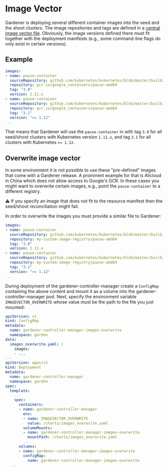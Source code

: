 # Image Vector

Gardener is deploying several different container images into the seed and the shoot clusters.
The image repositories and tags are defined in a [central image vector file](`../../charts/images.yaml`).
Obviously, the image versions defined there must fit together with the deployment manifests (e.g., some command-line flags do only exist in certain versions).

## Example

```yaml
images:
- name: pause-container
  sourceRepository: github.com/kubernetes/kubernetes/blob/master/build/pause/Dockerfile
  repository: gcr.io/google_containers/pause-amd64
  tag: "3.0"
  version: 1.11.x
- name: pause-container
  sourceRepository: github.com/kubernetes/kubernetes/blob/master/build/pause/Dockerfile
  repository: gcr.io/google_containers/pause-amd64
  tag: "3.1"
  version: ">= 1.12"
...
```

That means that Gardener will use the `pause-container` in with tag `3.0` for all seed/shoot clusters with Kubernetes version `1.11.x`, and tag `3.1` for all clusters with Kubernetes `>= 1.12`.

## Overwrite image vector

In some environment it is not possible to use these "pre-defined" images that come with a Gardener release.
A prominent example for that is Alicloud in China which does not allow access to Google's GCR.
In these cases you might want to overwrite certain images, e.g., point the `pause-container` to a different registry.

:warning: If you specify an image that does not fit to the resource manifest then the seed/shoot reconciliation might fail.

In order to overwrite the images you must provide a similar file to Gardener:

```yaml
images:
- name: pause-container
  sourceRepository: github.com/kubernetes/kubernetes/blob/master/build/pause/Dockerfile
  repository: my-custom-image-registry/pause-amd64
  tag: "3.0"
  version: 1.11.x
- name: pause-container
  sourceRepository: github.com/kubernetes/kubernetes/blob/master/build/pause/Dockerfile
  repository: my-custom-image-registry/pause-amd64
  tag: "3.1"
  version: ">= 1.12"
...
```

During deployment of the gardener-controller-manager create a `ConfigMap` containing the above content and mount it as a volume into the gardener-controller-manager pod.
Next, specify the environment variable `IMAGEVECTOR_OVERWRITE` whose value must be the path to the file you just mounted:

```yaml
apiVersion: v1
kind: ConfigMap
metadata:
  name: gardener-controller-manager-images-overwrite
  namespace: garden
data:
  images_overwrite.yaml: |
    images:
    - ...
---
apiVersion: apps/v1
kind: Deployment
metadata:
  name: gardener-controller-manager
  namespace: garden
spec:
  template:
    ...
    spec:
      containers:
      - name: gardener-controller-manager
        env:
        - name: IMAGEVECTOR_OVERWRITE
          value: /charts/images_overwrite.yaml
        volumeMounts:
        - name: gardener-controller-manager-images-overwrite
          mountPath: /charts/images_overwrite.yaml
        ...
      volumes:
      - name: gardener-controller-manager-images-overwrite
        configMap:
          name: gardener-controller-manager-images-overwrite
  ...
```
